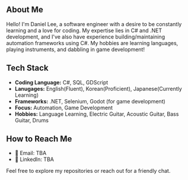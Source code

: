 ## About Me

Hello! I'm Daniel Lee, a software engineer with a desire to be constantly learning and a love for coding. My expertise lies in C# and .NET development, and I've also have experience building/maintaining automation frameworks using C#. My hobbies are learning languages, playing instruments, and dabbling in game development!

## Tech Stack

- **Coding Language:** C#, SQL, GDScript
- **Lanugages:** English(Fluent), Korean(Proficient), Japanese(Currently Learning)
- **Frameworks:** .NET, Selenium, Godot (for game development)
- **Focus:** Automation, Game Development
- **Hobbies:** Language Learning, Electric Guitar, Acoustic Guitar, Bass Guitar, Drums

## How to Reach Me

- 📧 Email: TBA
- 💼 LinkedIn: TBA

Feel free to explore my repositories or reach out for a friendly chat.

